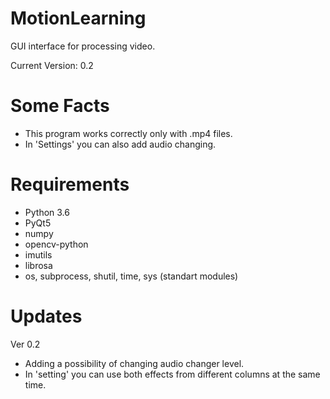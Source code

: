 # MotionLearning
GUI interface for processing video.

Current Version: 0.2


# Some Facts
- This program works correctly only with .mp4 files.
- In 'Settings' you can also add audio changing.


# Requirements
- Python 3.6
- PyQt5
- numpy
- opencv-python
- imutils
- librosa
- os, subprocess, shutil, time, sys (standart modules)


# Updates
Ver 0.2
- Adding a possibility of changing audio changer level.
- In 'setting' you can use both effects from different columns at the same time.
